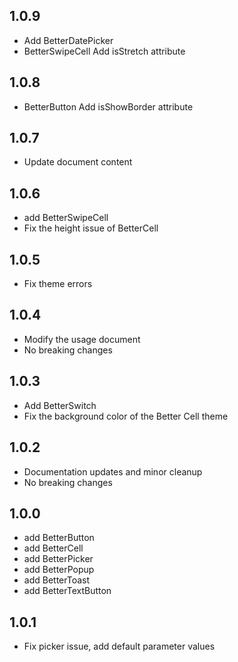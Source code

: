 ## 1.0.9

* Add BetterDatePicker
* BetterSwipeCell Add isStretch attribute

## 1.0.8

* BetterButton Add isShowBorder attribute

## 1.0.7

* Update document content

## 1.0.6

* add BetterSwipeCell
* Fix the height issue of BetterCell

## 1.0.5

* Fix theme errors

## 1.0.4

* Modify the usage document
* No breaking changes

## 1.0.3

* Add BetterSwitch
* Fix the background color of the Better Cell theme

## 1.0.2

* Documentation updates and minor cleanup
* No breaking changes

## 1.0.0

* add BetterButton
* add BetterCell
* add BetterPicker
* add BetterPopup
* add BetterToast
* add BetterTextButton

## 1.0.1

* Fix picker issue, add default parameter values
